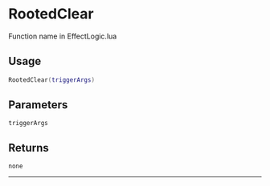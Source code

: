 # RootedClear
Function name in EffectLogic.lua
## Usage
```lua
RootedClear(triggerArgs)
```
## Parameters
`triggerArgs`
## Returns
`none`

---
